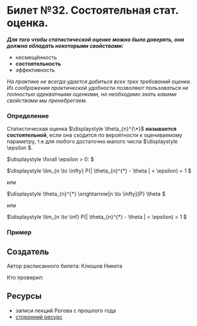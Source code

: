 # Билет №32. Состоятельная стат. оценка.

***Для того чтобы статистической оценке можно было доверять, она должна обладать некоторыми свойствами:***
- несмещённость
- **состоятельность**
- эффективность

*На практике не всегда удается добиться всех трех требований оценки. Из соображения практической удобности позволяют пользоваться не полностью адекватными оценками, но необходимо знать какими свойствами мы пренебрегаем.*

### Определение

Статистическая оценка  $\displaystyle \theta_{n}^{\*}$ **называется состоятельной**, если она сходится по вероятности к оцениваемому параметру, т.е для любого достаточно малого числа $\displaystyle \epsilon $.

$\displaystyle \forall \epsilon > 0: $


$\displaystyle \lim_{n \to \infty} P(| \theta_{n}^{\*} - \theta | < \epsilon) = 1 $

или

$\displaystyle \theta_{n}^{\*} \xrightarrow[n \to \infty]{P} \theta $

или

$\displaystyle \lim_{n \to \inf} P(| \theta_{n}^{\*} - \theta | < \epsilon) = 1 $


### Пример

## Создатель

Автор расписанного билета: Клюшов Никита

Кто проверил:


## Ресурсы
- записи лекций Рогова с прошлого года
- [сторонний ресурс](https://studfile.net/preview/3815857/page:4/)
